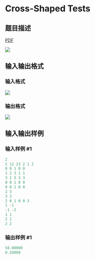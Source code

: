 # Cross-Shaped Tests

## 题目描述

[problemUrl]: https://uva.onlinejudge.org/index.php?option=com_onlinejudge&Itemid=8&category=441&page=show_problem&problem=3956

[PDF](https://uva.onlinejudge.org/external/125/p12512.pdf)

![](https://cdn.luogu.com.cn/upload/vjudge_pic/UVA12512/3fed6d0c94584d71a8297de9e8a3006d851f7dbf.png)

## 输入输出格式

### 输入格式

![](https://cdn.luogu.com.cn/upload/vjudge_pic/UVA12512/e430e2fbfef9e91ad8d5d8d6e74f874743df3204.png)

### 输出格式

![](https://cdn.luogu.com.cn/upload/vjudge_pic/UVA12512/8620166b1b191b3ff6984fdcdc9c0925fbbd4ea8.png)

## 输入输出样例

### 输入样例 #1

```cpp
2
5 12 23 2 1 2
0 0 1 0 0
1 2 3 1 1
3 1 5 3 3
0 0 1 0 0
0 0 1 0 0
2 3
3 3
2 0 1 0 0 3
1 -1
-1 -2
1 1
2 1
2 2
```


### 输出样例 #1

```cpp
58.00000
0.50000
```



